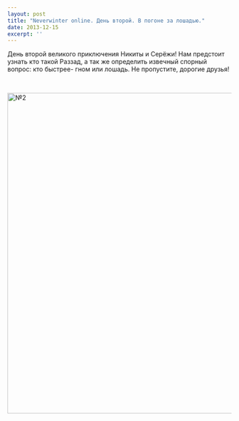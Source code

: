 ```yaml
---
layout: post
title: "Neverwinter online. День второй. В погоне за лошадью."
date: 2013-12-15
excerpt: ''
---
```


День второй великого приключения Никиты и Серёжи! Нам предстоит узнать кто такой Раззад, а так же определить извечный спорный вопрос: кто быстрее- гном или лошадь. Не пропустите, дорогие друзья!

&nbsp;

<a href="http://gamersoul.ru/wp-content/uploads/2013/12/№2.png"><img class="alignnone size-full wp-image-3258" alt="№2" src="http://gamersoul.ru/wp-content/uploads/2013/12/№2.png" width="1280" height="720" /></a>